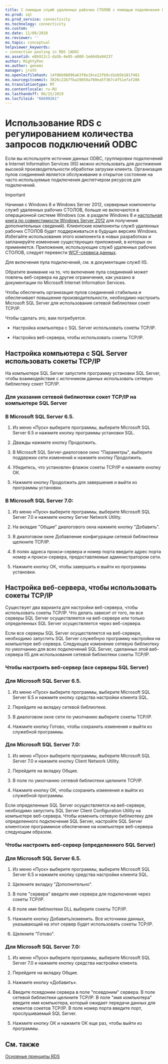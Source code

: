 ```yaml
---
title: С помощью служб удаленных рабочих СТОЛОВ с помощью подключения ODBC пулов | Документация Майкрософт
ms.prod: sql
ms.prod_service: connectivity
ms.technology: connectivity
ms.custom: ''
ms.date: 11/09/2018
ms.reviewer: ''
ms.topic: conceptual
helpviewer_keywords:
- connection pooling in RDS [ADO]
ms.assetid: e8b912c1-da5b-4e85-a000-1e6648a94237
author: MightyPen
ms.author: genemi
manager: jroth
ms.openlocfilehash: 14f06b98896a63f8e19ce22fb9cd1eb5b181f481
ms.sourcegitcommit: 3026c22b7fba19059a769ea5f367c4f51efaf286
ms.translationtype: MT
ms.contentlocale: ru-RU
ms.lasthandoff: 06/15/2019
ms.locfileid: "66699261"
---
```

# <a name="using-rds-with-odbc-connection-pooling"></a>Использование RDS с регулированием количества запросов подключений ODBC
Если вы используете источник данных ODBC, группировки подключений в Internet Information Services (IIS) можно использовать для достижения высокой производительности обработки загрузки клиента. Организация пулов соединений является обслуживание в открытое состояние на часто используемые подключения диспетчером ресурсов для подключений.  
  
> [!IMPORTANT]
>  Начиная с Windows 8 и Windows Server 2012, серверные компоненты служб удаленных рабочих СТОЛОВ, больше не включаются в операционной системе Windows (см. в разделе Windows 8 и [настольная книга по совместимости Windows Server 2012](https://www.microsoft.com/download/details.aspx?id=27416) для получения дополнительных сведений). Клиентские компоненты служб удаленных рабочих СТОЛОВ будет поддерживаться в будущих версиях Windows. Избегайте использования этого компонента в новых разработках и запланируйте изменение существующих приложений, в которых он применяется. Приложения, использующие служб удаленных рабочих СТОЛОВ, следует перевести [WCF-сервиса данных](https://go.microsoft.com/fwlink/?LinkId=199565).  
  
 Для включения пула подключений, см. в документации служб IIS.  
  
 Обратите внимание на то, что включение пула соединений может повлечь веб-сервера на другие ограничения, как указано в документации по Microsoft Internet Information Services.  
  
 Чтобы обеспечить организация пулов соединений стабильна и обеспечивает повышение производительности, необходимо настроить Microsoft SQL Server для использования сетевой библиотеки сокет TCP/IP.  
  
 Чтобы сделать это, вам потребуется:  
  
-   Настройка компьютера с SQL Server использовать сокеты TCP/IP.  
  
-   Настройка веб-сервера, чтобы использовать сокеты TCP/IP.  
  
## <a name="configuring-the-sql-server-computer-to-use-tcpip-sockets"></a>Настройка компьютера с SQL Server использовать сокеты TCP/IP  
 На компьютере SQL Server запустите программу установки SQL Server, чтобы взаимодействие с источником данных использовать сетевую библиотеку сокет TCP/IP.  
  
### <a name="to-specify-the-tcpip-socket-network-library-on-the-sql-server-computer"></a>Для указания сетевой библиотеки сокет TCP/IP на компьютере SQL Server  
  
### <a name="in-microsoft-sql-server-65"></a>В Microsoft SQL Server 6.5.  
  
1.  Из меню «Пуск» выберите программы, выберите Microsoft SQL Server 6.5 и нажмите кнопку программы установки SQL.  
  
2.  Дважды нажмите кнопку Продолжить.  
  
3.  В Microsoft SQL Server-диалоговое окно "Параметры", выберите поддержки сети изменений и нажмите кнопку Продолжить.  
  
4.  Убедитесь, что установлен флажок сокеты TCP/IP и нажмите кнопку ОК.  
  
5.  Нажмите кнопку Продолжить для завершения и выйти из программы установки.  
  
### <a name="in-microsoft-sql-server-70"></a>В Microsoft SQL Server 7.0:  
  
1.  Из меню «Пуск» выберите программы, выберите Microsoft SQL Server 7.0 и нажмите кнопку Server Network Utility.  
  
2.  На вкладке "Общие" диалогового окна нажмите кнопку "Добавить".  
  
3.  В диалоговом окне Добавление конфигурации сетевой библиотеки щелкните TCP/IP.  
  
4.  В полях адреса прокси-сервера и номер порта введите адрес порта номер и прокси-сервера, предоставляемые администратором сети.  
  
5.  Нажмите кнопку ОК, чтобы завершить и выйти из программы установки.  
  
## <a name="configuring-the-web-server-to-use-tcpip-sockets"></a>Настройка веб-сервера, чтобы использовать сокеты TCP/IP  
 Существует два варианта для настройки веб-сервера, чтобы использовать сокеты TCP/IP. Что делать зависит от того, ли все серверы SQL Server осуществляется на веб-сервере или только определенных SQL Server осуществляется через веб-сервера.  
  
 Если все серверы SQL Server осуществляется на веб-сервере, необходимо запустить SQL Server служебную программу настройки на компьютере веб-сервера. Следующее изменение сетевую библиотеку по умолчанию для всех подключений SQL Server, сделанных этой веб-сервера IIS для использования сетевой библиотеки сокеты TCP/IP.  
  
### <a name="to-configure-the-web-server-all-sql-servers"></a>Чтобы настроить веб-сервер (все серверы SQL Server)  
  
### <a name="for-microsoft-sql-server-65"></a>Для Microsoft SQL Server 6.5.  
  
1.  Из меню «Пуск» выберите программы, выберите Microsoft SQL Server 6.5 и нажмите кнопку средства настройки клиента SQL.  
  
2.  Перейдите на вкладку сетевой библиотеке.  
  
3.  В диалоговом окне сети по умолчанию выберите сокеты TCP/IP.  
  
4.  Нажмите кнопку Готово, чтобы сохранить изменения и выйти из служебной программы.  
  
### <a name="for-microsoft-sql-server-70"></a>Для Microsoft SQL Server 7.0:  
  
1.  Из меню «Пуск» выберите программы, выберите Microsoft SQL Server 7.0 и нажмите кнопку Client Network Utility.  
  
2.  Перейдите на вкладку Общие.  
  
3.  В поле по умолчанию сетевой библиотеки щелкните TCP/IP.  
  
4.  Нажмите кнопку ОК, чтобы сохранить изменения и выйти из служебной программы.  
  
 Если определенные SQL Server осуществляется на веб-сервере, необходимо запустить SQL Server Client Configuration Utility на компьютере веб-сервера. Чтобы изменить сетевую библиотеку для определенного подключения SQL Server, настройте SQL Server клиентское программное обеспечение на компьютере веб-сервера следующим образом.  
  
### <a name="to-configure-the-web-server-a-specific-sql-server"></a>Чтобы настроить веб-сервер (определенного SQL Server)  
  
### <a name="for-microsoft-sql-server-65"></a>Для Microsoft SQL Server 6.5.  
  
1.  Из меню «Пуск» выберите программы, выберите Microsoft SQL Server 6.5 и нажмите кнопку средства настройки клиента SQL.  
  
2.  Щелкните вкладку "Дополнительно".  
  
3.  В поле "сервера" введите имя сервера для подключения через сокеты TCP/IP.  
  
4.  В поле имя библиотеки DLL выберите сокеты TCP/IP.  
  
5.  Нажмите кнопку Добавить/изменить. Все источники данных, указывающий на этот сервер будет использовать сокеты TCP/IP.  
  
6.  Щелкните "Готово".  
  
### <a name="for-microsoft-sql-server-70"></a>Для Microsoft SQL Server 7.0:  
  
1.  Из меню «Пуск» выберите программы, выберите Microsoft SQL Server 7.0 и нажмите кнопку средства настройки клиента.  
  
2.  Перейдите на вкладку Общие.  
  
3.  Нажмите кнопку «Добавить».  
  
4.  Введите псевдоним сервера в поле "псевдоним" сервера. В поле сетевой библиотеки щелкните TCP/IP. В поле "имя компьютера" введите имя компьютера, который ожидает передачи данных для клиентов сокетов TCP/IP. В поле номер порта введите порт, прослушиваемый SQL Server.  
  
5.  Нажмите кнопку ОК и нажмите ОК еще раз, чтобы выйти из программы.  
  
## <a name="see-also"></a>См. также  
 [Основные принципы RDS](../../../ado/guide/remote-data-service/rds-fundamentals.md)






















